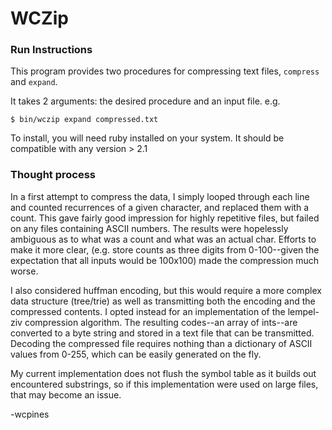 # WCZip

### Run Instructions

This program provides two procedures for compressing text files, `compress` and `expand`.

It takes 2 arguments: the desired procedure and an input file. e.g.

`$ bin/wczip expand compressed.txt`


To install, you will need ruby installed on your system. It should be compatible with any
version > 2.1

### Thought process

In a first attempt to compress the data, I simply looped through each line and counted
recurrences of a given character, and replaced them with a count.  This gave fairly good
impression for highly repetitive files, but failed on any files containing ASCII numbers.
The results were hopelessly ambiguous as to what was a count and what was an actual char.
Efforts to make it more clear, (e.g. store counts as three digits from 0-100--given the
expectation that all inputs would be 100x100)  made the compression much worse.

I also considered huffman encoding, but this would require a more complex data structure
(tree/trie) as well as transmitting both the encoding and the compressed contents.  I
opted instead for an implementation of the lempel-ziv compression algorithm. The resulting
codes--an array of ints--are converted to a byte string and stored in a text file that can
be transmitted.  Decoding the compressed file requires nothing than a dictionary of ASCII
values from 0-255, which can be easily generated on the fly.

My current implementation does not flush the symbol table as it builds out encountered
substrings, so if this implementation were used on large files, that may become an issue.



-wcpines

